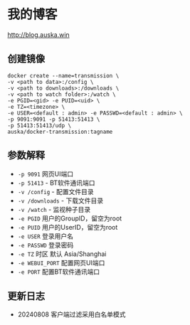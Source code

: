 # 我的博客
http://blog.auska.win

## 创建镜像

```
docker create --name=transmission \
-v <path to data>:/config \
-v <path to downloads>:/downloads \
-v <path to watch folder>:/watch \
-e PGID=<gid> -e PUID=<uid> \
-e TZ=<timezone> \
-e USER=<default : admin> -e PASSWD=<default : admin> \
-p 9091:9091 -p 51413:51413 \
-p 51413:51413/udp \
auska/docker-transmission:tagname
```

## 参数解释

* `-p 9091` 网页UI端口
* `-p 51413` - BT软件通讯端口
* `-v /config` - 配置文件目录
* `-v /downloads` - 下载文件目录
* `-v /watch` - 监视种子目录
* `-e PGID` 用户的GroupID，留空为root
* `-e PUID` 用户的UserID，留空为root
* `-e USER` 登录用户名
* `-e PASSWD` 登录密码
* `-e TZ` 时区 默认 Asia/Shanghai
* `-e WEBUI_PORT` 配置网页UI端口
* `-e PORT` 配置BT软件通讯端口

## 更新日志

- 20240808 客户端过滤采用白名单模式
